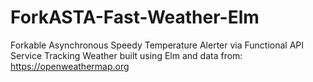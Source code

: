 # ForkASTA-Fast-Weather-Elm
Forkable Asynchronous Speedy Temperature Alerter via Functional API Service Tracking Weather built using Elm and data from: https://openweathermap.org
